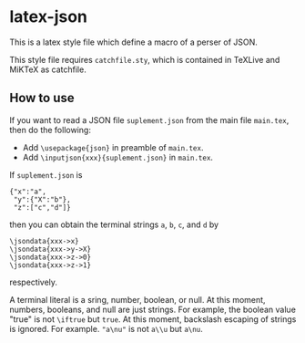 # latex-json

This is a latex style file which define a macro of a perser of JSON.

This style file requires `catchfile.sty`,
which is contained in
TeXLive and MiKTeX as catchfile.

## How to use

If you want to read a JSON file `suplement.json` from the main file `main.tex`,
then do the following:
* Add `\usepackage{json}` in preamble of `main.tex`.
* Add `\inputjson{xxx}{suplement.json}` in `main.tex`.

If `suplement.json` is
```
{"x":"a",
 "y":{"X":"b"},
 "z":["c","d"]}
```
then you can obtain the terminal strings `a`, `b`, `c`, and `d` by
```
\jsondata{xxx->x}
\jsondata{xxx->y->X}
\jsondata{xxx->z->0}
\jsondata{xxx->z->1}
```
respectively.

A terminal literal is 
a sring, number, boolean, or null.
At this moment,
numbers, booleans, and null are
just strings.
For example,
the boolean value "true" is
not `\iftrue` but `true`.
At this moment,
backslash escaping of strings is ignored.
For example.
`"a\nu"` is not `a\\u` but `a\nu`.

